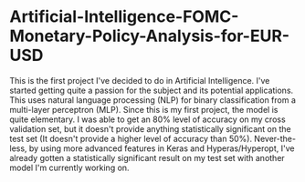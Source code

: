 # Artificial-Intelligence-FOMC-Monetary-Policy-Analysis-for-EUR-USD

This is the first project I've decided to do in Artificial Intelligence. I've started getting quite a passion for the subject and its potential applications. This uses natural language processing (NLP) for binary classification from a multi-layer perceptron (MLP). Since this is my first project, the model is quite elementary. I was able to get an 80% level of accuracy on my cross validation set, but it doesn't provide anything statistically significant on the test set (It doesn't provide a higher level of accuracy than 50%). Never-the-less, by using more advanced features in Keras and Hyperas/Hyperopt, I've already gotten a statistically significant result on my test set with another model I'm currently working on.

